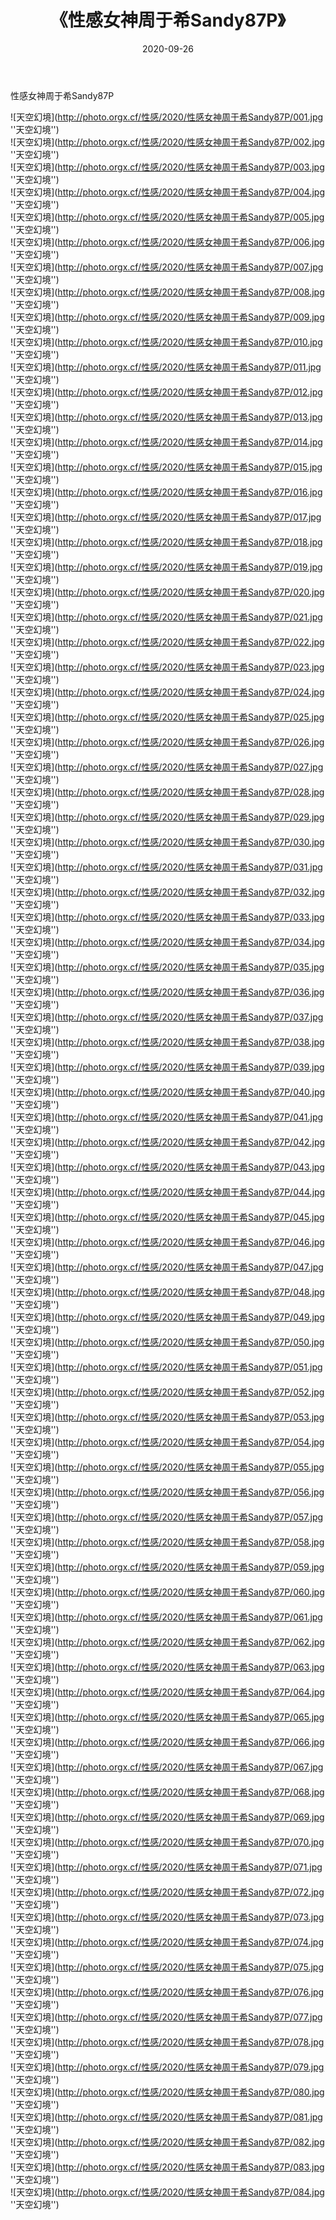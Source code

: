 ﻿---
layout: post
title:  《性感女神周于希Sandy87P》
date:   2020-09-26
img: http://photo.orgx.cf/性感/2020/性感女神周于希Sandy87P/000.jpg
tags: [美女, 性感, 泳衣]
---

性感女神周于希Sandy87P



![天空幻境](http://photo.orgx.cf/性感/2020/性感女神周于希Sandy87P/001.jpg ''天空幻境'') <br>
![天空幻境](http://photo.orgx.cf/性感/2020/性感女神周于希Sandy87P/002.jpg ''天空幻境'') <br>
![天空幻境](http://photo.orgx.cf/性感/2020/性感女神周于希Sandy87P/003.jpg ''天空幻境'') <br>
![天空幻境](http://photo.orgx.cf/性感/2020/性感女神周于希Sandy87P/004.jpg ''天空幻境'') <br>
![天空幻境](http://photo.orgx.cf/性感/2020/性感女神周于希Sandy87P/005.jpg ''天空幻境'') <br>
![天空幻境](http://photo.orgx.cf/性感/2020/性感女神周于希Sandy87P/006.jpg ''天空幻境'') <br>
![天空幻境](http://photo.orgx.cf/性感/2020/性感女神周于希Sandy87P/007.jpg ''天空幻境'') <br>
![天空幻境](http://photo.orgx.cf/性感/2020/性感女神周于希Sandy87P/008.jpg ''天空幻境'') <br>
![天空幻境](http://photo.orgx.cf/性感/2020/性感女神周于希Sandy87P/009.jpg ''天空幻境'') <br>
![天空幻境](http://photo.orgx.cf/性感/2020/性感女神周于希Sandy87P/010.jpg ''天空幻境'') <br>
![天空幻境](http://photo.orgx.cf/性感/2020/性感女神周于希Sandy87P/011.jpg ''天空幻境'') <br>
![天空幻境](http://photo.orgx.cf/性感/2020/性感女神周于希Sandy87P/012.jpg ''天空幻境'') <br>
![天空幻境](http://photo.orgx.cf/性感/2020/性感女神周于希Sandy87P/013.jpg ''天空幻境'') <br>
![天空幻境](http://photo.orgx.cf/性感/2020/性感女神周于希Sandy87P/014.jpg ''天空幻境'') <br>
![天空幻境](http://photo.orgx.cf/性感/2020/性感女神周于希Sandy87P/015.jpg ''天空幻境'') <br>
![天空幻境](http://photo.orgx.cf/性感/2020/性感女神周于希Sandy87P/016.jpg ''天空幻境'') <br>
![天空幻境](http://photo.orgx.cf/性感/2020/性感女神周于希Sandy87P/017.jpg ''天空幻境'') <br>
![天空幻境](http://photo.orgx.cf/性感/2020/性感女神周于希Sandy87P/018.jpg ''天空幻境'') <br>
![天空幻境](http://photo.orgx.cf/性感/2020/性感女神周于希Sandy87P/019.jpg ''天空幻境'') <br>
![天空幻境](http://photo.orgx.cf/性感/2020/性感女神周于希Sandy87P/020.jpg ''天空幻境'') <br>
![天空幻境](http://photo.orgx.cf/性感/2020/性感女神周于希Sandy87P/021.jpg ''天空幻境'') <br>
![天空幻境](http://photo.orgx.cf/性感/2020/性感女神周于希Sandy87P/022.jpg ''天空幻境'') <br>
![天空幻境](http://photo.orgx.cf/性感/2020/性感女神周于希Sandy87P/023.jpg ''天空幻境'') <br>
![天空幻境](http://photo.orgx.cf/性感/2020/性感女神周于希Sandy87P/024.jpg ''天空幻境'') <br>
![天空幻境](http://photo.orgx.cf/性感/2020/性感女神周于希Sandy87P/025.jpg ''天空幻境'') <br>
![天空幻境](http://photo.orgx.cf/性感/2020/性感女神周于希Sandy87P/026.jpg ''天空幻境'') <br>
![天空幻境](http://photo.orgx.cf/性感/2020/性感女神周于希Sandy87P/027.jpg ''天空幻境'') <br>
![天空幻境](http://photo.orgx.cf/性感/2020/性感女神周于希Sandy87P/028.jpg ''天空幻境'') <br>
![天空幻境](http://photo.orgx.cf/性感/2020/性感女神周于希Sandy87P/029.jpg ''天空幻境'') <br>
![天空幻境](http://photo.orgx.cf/性感/2020/性感女神周于希Sandy87P/030.jpg ''天空幻境'') <br>
![天空幻境](http://photo.orgx.cf/性感/2020/性感女神周于希Sandy87P/031.jpg ''天空幻境'') <br>
![天空幻境](http://photo.orgx.cf/性感/2020/性感女神周于希Sandy87P/032.jpg ''天空幻境'') <br>
![天空幻境](http://photo.orgx.cf/性感/2020/性感女神周于希Sandy87P/033.jpg ''天空幻境'') <br>
![天空幻境](http://photo.orgx.cf/性感/2020/性感女神周于希Sandy87P/034.jpg ''天空幻境'') <br>
![天空幻境](http://photo.orgx.cf/性感/2020/性感女神周于希Sandy87P/035.jpg ''天空幻境'') <br>
![天空幻境](http://photo.orgx.cf/性感/2020/性感女神周于希Sandy87P/036.jpg ''天空幻境'') <br>
![天空幻境](http://photo.orgx.cf/性感/2020/性感女神周于希Sandy87P/037.jpg ''天空幻境'') <br>
![天空幻境](http://photo.orgx.cf/性感/2020/性感女神周于希Sandy87P/038.jpg ''天空幻境'') <br>
![天空幻境](http://photo.orgx.cf/性感/2020/性感女神周于希Sandy87P/039.jpg ''天空幻境'') <br>
![天空幻境](http://photo.orgx.cf/性感/2020/性感女神周于希Sandy87P/040.jpg ''天空幻境'') <br>
![天空幻境](http://photo.orgx.cf/性感/2020/性感女神周于希Sandy87P/041.jpg ''天空幻境'') <br>
![天空幻境](http://photo.orgx.cf/性感/2020/性感女神周于希Sandy87P/042.jpg ''天空幻境'') <br>
![天空幻境](http://photo.orgx.cf/性感/2020/性感女神周于希Sandy87P/043.jpg ''天空幻境'') <br>
![天空幻境](http://photo.orgx.cf/性感/2020/性感女神周于希Sandy87P/044.jpg ''天空幻境'') <br>
![天空幻境](http://photo.orgx.cf/性感/2020/性感女神周于希Sandy87P/045.jpg ''天空幻境'') <br>
![天空幻境](http://photo.orgx.cf/性感/2020/性感女神周于希Sandy87P/046.jpg ''天空幻境'') <br>
![天空幻境](http://photo.orgx.cf/性感/2020/性感女神周于希Sandy87P/047.jpg ''天空幻境'') <br>
![天空幻境](http://photo.orgx.cf/性感/2020/性感女神周于希Sandy87P/048.jpg ''天空幻境'') <br>
![天空幻境](http://photo.orgx.cf/性感/2020/性感女神周于希Sandy87P/049.jpg ''天空幻境'') <br>
![天空幻境](http://photo.orgx.cf/性感/2020/性感女神周于希Sandy87P/050.jpg ''天空幻境'') <br>
![天空幻境](http://photo.orgx.cf/性感/2020/性感女神周于希Sandy87P/051.jpg ''天空幻境'') <br>
![天空幻境](http://photo.orgx.cf/性感/2020/性感女神周于希Sandy87P/052.jpg ''天空幻境'') <br>
![天空幻境](http://photo.orgx.cf/性感/2020/性感女神周于希Sandy87P/053.jpg ''天空幻境'') <br>
![天空幻境](http://photo.orgx.cf/性感/2020/性感女神周于希Sandy87P/054.jpg ''天空幻境'') <br>
![天空幻境](http://photo.orgx.cf/性感/2020/性感女神周于希Sandy87P/055.jpg ''天空幻境'') <br>
![天空幻境](http://photo.orgx.cf/性感/2020/性感女神周于希Sandy87P/056.jpg ''天空幻境'') <br>
![天空幻境](http://photo.orgx.cf/性感/2020/性感女神周于希Sandy87P/057.jpg ''天空幻境'') <br>
![天空幻境](http://photo.orgx.cf/性感/2020/性感女神周于希Sandy87P/058.jpg ''天空幻境'') <br>
![天空幻境](http://photo.orgx.cf/性感/2020/性感女神周于希Sandy87P/059.jpg ''天空幻境'') <br>
![天空幻境](http://photo.orgx.cf/性感/2020/性感女神周于希Sandy87P/060.jpg ''天空幻境'') <br>
![天空幻境](http://photo.orgx.cf/性感/2020/性感女神周于希Sandy87P/061.jpg ''天空幻境'') <br>
![天空幻境](http://photo.orgx.cf/性感/2020/性感女神周于希Sandy87P/062.jpg ''天空幻境'') <br>
![天空幻境](http://photo.orgx.cf/性感/2020/性感女神周于希Sandy87P/063.jpg ''天空幻境'') <br>
![天空幻境](http://photo.orgx.cf/性感/2020/性感女神周于希Sandy87P/064.jpg ''天空幻境'') <br>
![天空幻境](http://photo.orgx.cf/性感/2020/性感女神周于希Sandy87P/065.jpg ''天空幻境'') <br>
![天空幻境](http://photo.orgx.cf/性感/2020/性感女神周于希Sandy87P/066.jpg ''天空幻境'') <br>
![天空幻境](http://photo.orgx.cf/性感/2020/性感女神周于希Sandy87P/067.jpg ''天空幻境'') <br>
![天空幻境](http://photo.orgx.cf/性感/2020/性感女神周于希Sandy87P/068.jpg ''天空幻境'') <br>
![天空幻境](http://photo.orgx.cf/性感/2020/性感女神周于希Sandy87P/069.jpg ''天空幻境'') <br>
![天空幻境](http://photo.orgx.cf/性感/2020/性感女神周于希Sandy87P/070.jpg ''天空幻境'') <br>
![天空幻境](http://photo.orgx.cf/性感/2020/性感女神周于希Sandy87P/071.jpg ''天空幻境'') <br>
![天空幻境](http://photo.orgx.cf/性感/2020/性感女神周于希Sandy87P/072.jpg ''天空幻境'') <br>
![天空幻境](http://photo.orgx.cf/性感/2020/性感女神周于希Sandy87P/073.jpg ''天空幻境'') <br>
![天空幻境](http://photo.orgx.cf/性感/2020/性感女神周于希Sandy87P/074.jpg ''天空幻境'') <br>
![天空幻境](http://photo.orgx.cf/性感/2020/性感女神周于希Sandy87P/075.jpg ''天空幻境'') <br>
![天空幻境](http://photo.orgx.cf/性感/2020/性感女神周于希Sandy87P/076.jpg ''天空幻境'') <br>
![天空幻境](http://photo.orgx.cf/性感/2020/性感女神周于希Sandy87P/077.jpg ''天空幻境'') <br>
![天空幻境](http://photo.orgx.cf/性感/2020/性感女神周于希Sandy87P/078.jpg ''天空幻境'') <br>
![天空幻境](http://photo.orgx.cf/性感/2020/性感女神周于希Sandy87P/079.jpg ''天空幻境'') <br>
![天空幻境](http://photo.orgx.cf/性感/2020/性感女神周于希Sandy87P/080.jpg ''天空幻境'') <br>
![天空幻境](http://photo.orgx.cf/性感/2020/性感女神周于希Sandy87P/081.jpg ''天空幻境'') <br>
![天空幻境](http://photo.orgx.cf/性感/2020/性感女神周于希Sandy87P/082.jpg ''天空幻境'') <br>
![天空幻境](http://photo.orgx.cf/性感/2020/性感女神周于希Sandy87P/083.jpg ''天空幻境'') <br>
![天空幻境](http://photo.orgx.cf/性感/2020/性感女神周于希Sandy87P/084.jpg ''天空幻境'') <br>